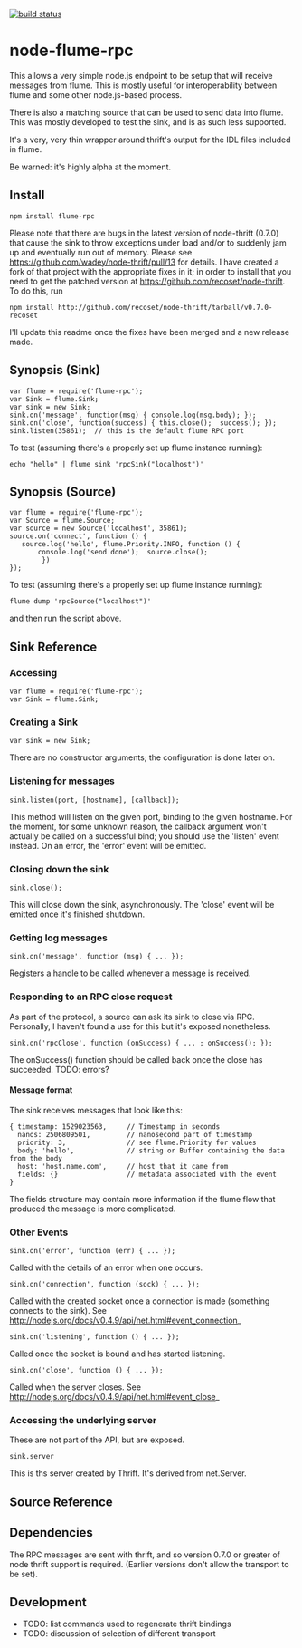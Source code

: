[![build status](https://secure.travis-ci.org/recoset/node-flume-rpc.png)](http://travis-ci.org/recoset/node-flume-rpc)
# node-flume-rpc

This allows a very simple node.js endpoint to be setup that will receive
messages from flume.  This is mostly useful for interoperability between
flume and some other node.js-based process.

There is also a matching source that can be used to send data into flume.
This was mostly developed to test the sink, and is as such less supported.

It's a very, very thin wrapper around thrift's output for the IDL files
included in flume.

Be warned: it's highly alpha at the moment.


## Install

    npm install flume-rpc

Please note that there are bugs in the latest version of node-thrift
(0.7.0) that cause the sink to throw exceptions under load and/or to suddenly
jam up and eventually run out of memory.  Please see
https://github.com/wadey/node-thrift/pull/13 for details.  I have created
a fork of that project with the appropriate fixes in it; in order to
install that you need to get the patched version at
https://github.com/recoset/node-thrift.  To do this, run

    npm install http://github.com/recoset/node-thrift/tarball/v0.7.0-recoset
   
I'll update this readme once the fixes have been merged and a new release
made.

## Synopsis (Sink)

    var flume = require('flume-rpc');
    var Sink = flume.Sink;
    var sink = new Sink;
    sink.on('message', function(msg) { console.log(msg.body); });
    sink.on('close', function(success) { this.close();  success(); });
    sink.listen(35861);  // this is the default flume RPC port

To test (assuming there's a properly set up flume instance running):

    echo "hello" | flume sink 'rpcSink("localhost")'


## Synopsis (Source)

    var flume = require('flume-rpc');
    var Source = flume.Source;
    var source = new Source('localhost', 35861);
    source.on('connect', function () {
       source.log('hello', flume.Priority.INFO, function () {
           console.log('send done');  source.close();
            })
    });

To test (assuming there's a properly set up flume instance running):

    flume dump 'rpcSource("localhost")'

and then run the script above.

## Sink Reference

### Accessing

    var flume = require('flume-rpc');
    var Sink = flume.Sink;


### Creating a Sink

    var sink = new Sink;

There are no constructor arguments; the configuration is done later on.

### Listening for messages

    sink.listen(port, [hostname], [callback]);

This method will listen on the given port, binding to the given hostname.
For the moment, for some unknown reason, the callback argument won't
actually be called on a successful bind; you should use the 'listen'
event instead.  On an error, the 'error' event will be emitted.


### Closing down the sink

    sink.close();
    
This will close down the sink, asynchronously.  The 'close' event will be
emitted once it's finished shutdown.


### Getting log messages

    sink.on('message', function (msg) { ... });

Registers a handle to be called whenever a message is received.


### Responding to an RPC close request

As part of the protocol, a source can ask its sink to close via RPC.
Personally, I haven't found a use for this but it's exposed nonetheless.

    sink.on('rpcClose', function (onSuccess) { ... ; onSuccess(); });

The onSuccess() function should be called back once the close has succeeded.
TODO: errors?

#### Message format

The sink receives messages that look like this:

    { timestamp: 1529023563,     // Timestamp in seconds
      nanos: 2506809501,         // nanosecond part of timestamp
      priority: 3,               // see flume.Priority for values
      body: 'hello',             // string or Buffer containing the data from the body
      host: 'host.name.com',     // host that it came from
      fields: {}                 // metadata associated with the event
    }

The fields structure may contain more information if the flume flow that
produced the message is more complicated.


### Other Events

    sink.on('error', function (err) { ... });
    
Called with the details of an error when one occurs.
    
    sink.on('connection', function (sock) { ... });
    
Called with the created socket once a connection is made (something
connects to the sink).  See http://nodejs.org/docs/v0.4.9/api/net.html#event_connection_
    
    sink.on('listening', function () { ... });
    
Called once the socket is bound and has started listening.
    
    sink.on('close', function () { ... });

Called when the server closes.  See http://nodejs.org/docs/v0.4.9/api/net.html#event_close_

### Accessing the underlying server

These are not part of the API, but are exposed.

    sink.server

This is ths server created by Thrift.  It's derived from net.Server.


## Source Reference


## Dependencies

The RPC messages are sent with thrift, and so version 0.7.0 or greater of
node thrift support is required.  (Earlier versions don't allow the
transport to be set).

## Development

* TODO: list commands used to regenerate thrift bindings
* TODO: discussion of selection of different transport